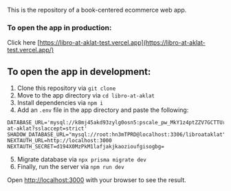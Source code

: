 This is the repository of a book-centered ecommerce web app. 

### To open the app in production:
Click here [https://libro-at-aklat-test.vercel.app](https://libro-at-aklat-test.vercel.app/)

## To open the app in development:

1. Clone this repository via `git clone`
2. Move to the app directory via `cd libro-at-aklat`
3. Install dependencies via `npm i`
4. Add an `.env` file in the app directory and paste the following:

```
DATABASE_URL='mysql://k8mj45akd93zylg0osn5:pscale_pw_MkY1z4ptZZV7GCTTUrtCwVxzjg7t3WuoQO6e56qphI0@gcp.connect.psdb.cloud/libro-at-aklat?sslaccept=strict'
SHADOW_DATABASE_URL="mysql://root:hn3mTPRD@localhost:3306/libroataklat"
NEXTAUTH_URL=http://localhost:3000
NEXTAUTH_SECRET=d194X0MzPkM1lafjakjkaozioufgisogbg=
```
5. Migrate database via `npx prisma migrate dev`
6. Finally, run the server via `npm run dev`

Open [http://localhost:3000](http://localhost:3000) with your browser to see the result.


